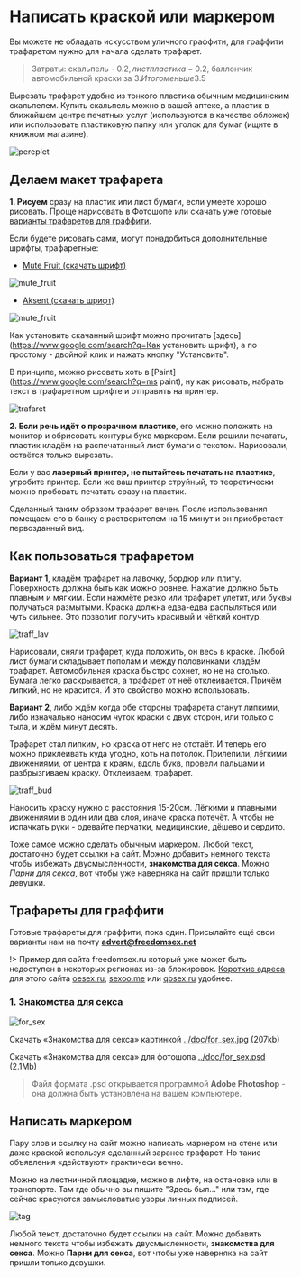 # Написать краской или маркером  

Вы можете не обладать искусством уличного граффити, для
граффити трафаретом нужно для начала сделать трафарет.

> Затраты: скальпель - 0.2$, лист пластика - 0.2$, баллончик автомобильной краски за 3$. Итого меньше 3.5$  

Вырезать трафарет удобно из тонкого пластика обычным медицинским скальпелем. Купить скальпель можно в вашей аптеке, а пластик в ближайшем центре печатных услуг (используются в качестве обложек) или использовать пластиковую папку или уголок для бумаг (ищите в книжном магазине).

![pereplet](../img/way-of-dating/paint/pereplet.jpg)

## Делаем макет трафарета

**1. Рисуем** сразу на пластик или лист бумаги, если умеете хорошо рисовать. Проще нарисовать в Фотошопе или скачать уже готовые [варианты трафаретов для граффити](). 

Если будете рисовать сами, могут понадобиться дополнительные шрифты, трафаретные:  
- [Mute Fruit (скачать шрифт)](../mutefruit.ttf) 

![mute_fruit](../img/way-of-dating/paint/mute_fruit.png)  

- [Aksent (скачать шрифт)](../aksent.ttf) 

![mute_fruit](../img/way-of-dating/paint/aksent.png)

Как установить скачанный шрифт можно прочитать [здесь](https://www.google.com/search?q=Как установить шрифт), а по простому - двойной клик и нажать кнопку "Установить".

В принципе, можно рисовать хоть в [Paint](https://www.google.com/search?q=ms paint), ну как рисовать, набрать текст в трафаретном шрифте и отправить на принтер. 

![trafaret](../img/way-of-dating/paint/trafaret_1.jpg)

**2. Если речь идёт о прозрачном пластике**, его можно положить на монитор и обрисовать контуры букв маркером. Если решили печатать, пластик кладём на распечатанный лист бумаги с текстом. Нарисовали, остаётся только вырезать.  

Если у вас <b>лазерный принтер, не пытайтесь печатать на пластике</b>, угробите принтер. Если же ваш принтер струйный, то теоретически можно пробовать печатать сразу на пластик. 

Сделанный таким образом трафарет вечен. После использования помещаем его в банку с растворителем на 15 минут и он приобретает
первозданный вид. 

## Как пользоваться трафаретом 

**Вариант 1**, кладём трафарет на лавочку, бордюр или плиту. Поверхность должна быть как можно ровнее. Нажатие должно быть плавным и мягким. Если нажмёте резко или трафарет улетит, или буквы получаться размытыми. Краска должна едва-едва распыляться или чуть сильнее. Это позволит получить красивый и чёткий контур.

![traff_lav](../img/way-of-dating/paint/traff_lav.jpg)
 
Нарисовали, сняли трафарет, куда положить, он весь в краске. Любой лист бумаги складывает пополам и между половинками кладём трафарет. Автомобильная краска быстро сохнет, но не на столько. Бумага легко раскрывается, а трафарет от неё отклеивается. Причём липкий, но не красится. И это свойство можно использовать. 

**Вариант 2**, либо ждём когда обе стороны трафарета станут липкими, либо изначально наносим чуток краски с двух сторон,
или только с тыла, и ждём минут десять.  

Трафарет стал липким, но краска от него не отстаёт. И теперь его можно приклеивать куда угодно, хоть на потолок. Прилепили, лёгкими движениями, от центра к краям, вдоль букв, провели пальцами и разбрызгиваем краску. Отклеиваем, трафарет.

![traff_bud](../img/way-of-dating/paint/traff_bud.jpg)

Наносить краску нужно с расстояния 15-20см. Лёгкими и плавными движениями в один или два слоя, иначе краска потечёт. А чтобы не испачкать руки - одевайте перчатки, медицинские, дёшево и сердито.

Тоже самое можно сделать обычным маркером. Любой текст, достаточно будет ссылки на сайт. Можно добавить немного текста чтобы избежать двусмысленности, **знакомства для секса**. Можно _Парни для секса_,
вот чтобы уже наверняка на сайт пришли только девушки.  

## Трафареты для граффити 

Готовые трафареты для граффити, пока один. Присылайте ещё свои варианты
нам на почту **advert@freedomsex.net**

!> Пример для сайта freedomsex.ru который уже может быть недоступен в некоторых регионах из-за блокировок. [Короткие адреса](Способ-знакомства/Короткие-адреса-для-этого-сайта) для этого сайта [oesex.ru](oesex.ru), [sexoo.me](sexoo.me) или [qbsex.ru](qbsex.ru) удобнее.


### 1. Знакомства для секса

![for_sex](../img/way-of-dating/examples/for_sex.jpg) 

Скачать &laquo;Знакомства для секса&raquo; картинкой
[../doc/for_sex.jpg](for_sex.jpg) (207kb)

Скачать &laquo;Знакомства для секса&raquo; для фотошопа 
[../doc/for_sex.psd](for_sex.psd) (2.1Mb)

> Файл формата .psd открывается программой **Adobe Photoshop** - она должна быть установлена на вашем компьютере.

## Написать маркером

Пару слов и ссылку на сайт можно написать маркером на стене или даже краской используя сделанный заранее трафарет. Но такие объявления &laquo;действуют&raquo; практичеси вечно.  

Можно на лестничной площадке, можно в лифте, на остановке или в транспорте. Там где обычно вы пишите "Здесь был..." или там, где сейчас красуются замысловатые узоры личных подписей.

![tag](../img/way-of-dating/paint/tag-12.jpg) 

Любой текст, достаточно будет ссылки на сайт. Можно добавить немного текста чтобы избежать двусмысленности, **знакомства для секса**. Можно **Парни для секса**, вот чтобы уже наверняка на сайт пришли только девушки.  
